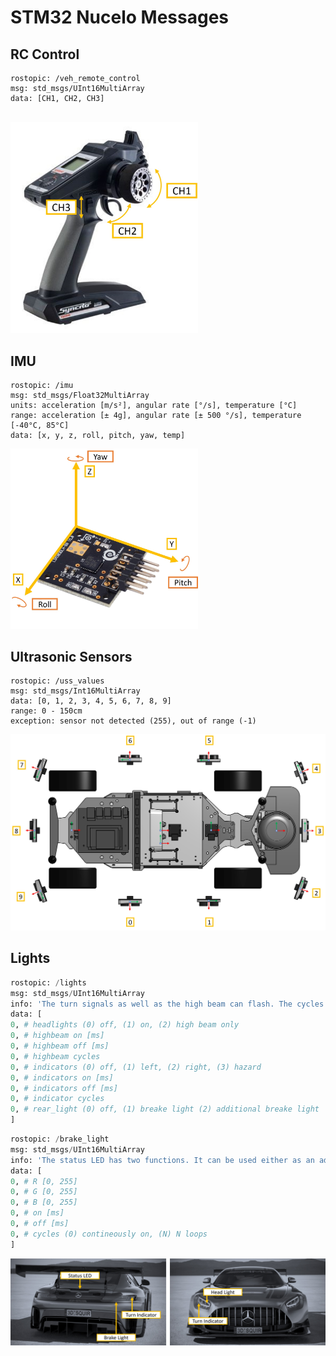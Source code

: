 # STM32 Nucelo Messages

## RC Control

```
rostopic: /veh_remote_control
msg: std_msgs/UInt16MultiArray
data: [CH1, CH2, CH3]
```

 </br>

<img src="images/rc_control_KT331P.jpg" title="rc_control" width="300">

</br>

## IMU

```
rostopic: /imu
msg: std_msgs/Float32MultiArray
units: acceleration [m/s²], angular rate [°/s], temperature [°C]
range: acceleration [± 4g], angular rate [± 500 °/s], temperature [-40°C, 85°C]
data: [x, y, z, roll, pitch, yaw, temp]
```

<img src="images/imu_MPU6050_BB.jpg" title="imu" width="300">

</br>

## Ultrasonic Sensors

```
rostopic: /uss_values
msg: std_msgs/Int16MultiArray
data: [0, 1, 2, 3, 4, 5, 6, 7, 8, 9]
range: 0 - 150cm
exception: sensor not detected (255), out of range (-1) 
```

<img src="images/uss_matrix.jpg" title="imu" width="700">

## Lights

```python
rostopic: /lights
msg: std_msgs/UInt16MultiArray
info: 'The turn signals as well as the high beam can flash. The cycles specify how often the flashing pattern is repeated. Each cycle is defined by an on duration [ms] and an off duration [ms].'
data: [
0, # headlights (0) off, (1) on, (2) high beam only
0, # highbeam on [ms]
0, # highbeam off [ms]
0, # highbeam cycles
0, # indicators (0) off, (1) left, (2) right, (3) hazard
0, # indicators on [ms]
0, # indicators off [ms]
0, # indicator cycles
0, # rear_light (0) off, (1) breake light (2) additional breake light
]
```

```python
rostopic: /brake_light
msg: std_msgs/UInt16MultiArray
info: 'The status LED has two functions. It can be used either as an additional brake light or as an RGB status LED.'
data: [
0, # R [0, 255]
0, # G [0, 255]
0, # B [0, 255]
0, # on [ms]
0, # off [ms]
0, # cycles (0) contineously on, (N) N loops
]
```

<img src="images/lights.jpg" title="imu" width="700">

